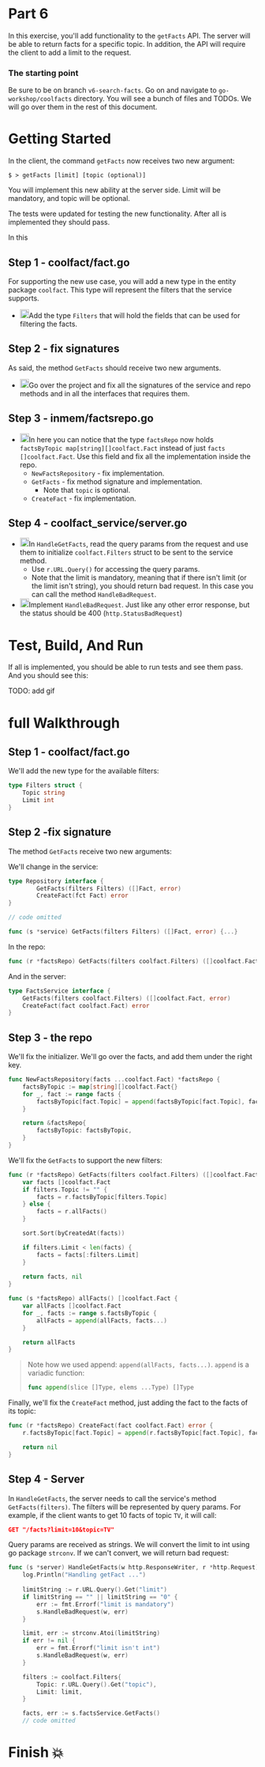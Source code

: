 # Part 6

In this exercise, you'll add functionality to the `getFacts` API. The server will be able to return facts for a specific topic. In addition, the API will require the client to add a limit to the request.

### The starting point
Be sure to be on branch `v6-search-facts`. Go on and navigate to `go-workshop/coolfacts` directory. You will see a bunch of files and TODOs. We will go over them in the rest of this document.

# **Getting Started**
In the client, the command `getFacts` now receives two new argument:
```commandline
$ > getFacts [limit] [topic (optional)]
```
You will implement this new ability at the server side. Limit will be mandatory, and topic will be optional.

The tests were updated for testing the new functionality. After all is implemented they should pass.

In this 
## Step 1 - coolfact/fact.go

For supporting the new use case, you will add a new type in the entity package `coolfact`. This type will represent the filters that the service supports.

- <img src="https://user-images.githubusercontent.com/5252381/204141574-767eba62-e9dd-4bc1-9d45-03bef68812aa.jpg" width="18">Add the type `Filters` that will hold the fields that can be used for filtering the facts.

## Step 2 - fix signatures
As said, the method `GetFacts` should receive two new arguments.
- <img src="https://user-images.githubusercontent.com/5252381/204141574-767eba62-e9dd-4bc1-9d45-03bef68812aa.jpg" width="18">Go over the project and fix all the signatures of the service and repo methods and in all the interfaces that requires them.

## Step 3 - inmem/factsrepo.go
- <img src="https://user-images.githubusercontent.com/5252381/204141574-767eba62-e9dd-4bc1-9d45-03bef68812aa.jpg" width="18">In here you can notice that the type `factsRepo` now holds `factsByTopic map[string][]coolfact.Fact` instead of just `facts []coolfact.Fact`. Use this field and fix all the implementation inside the repo.
    - `NewFactsRepository` - fix implementation.
    - `GetFacts` - fix method signature and implementation.
        - Note that `topic` is optional.
    - `CreateFact` - fix implementation.

## Step 4 - coolfact_service/server.go
- <img src="https://user-images.githubusercontent.com/5252381/204141574-767eba62-e9dd-4bc1-9d45-03bef68812aa.jpg" width="18">In `HandleGetFacts`, read the query params from the request and use them to initialize `coolfact.Filters` struct to be sent to the service method.
    - Use `r.URL.Query()` for accessing the query params.
    - Note that the limit is mandatory, meaning that if there isn't limit (or the limit isn't string), you should return bad request. In this case you can call the method `HandleBadRequest`.
- <img src="https://user-images.githubusercontent.com/5252381/204141574-767eba62-e9dd-4bc1-9d45-03bef68812aa.jpg" width="18">Implement `HandleBadRequest`. Just like any other error response, but the status should be 400 (`http.StatusBadRequest`)

# Test, Build, And Run
If all is implemented, you should be able to run tests and see them pass.
And you should see this:

TODO: add gif

# full Walkthrough

## Step 1 - coolfact/fact.go
We'll add the new type for the available filters:
```go
type Filters struct {
	Topic string
	Limit int
}
```

## Step 2 -fix signature

The method `GetFacts` receive two new arguments:

We'll change in the service:
```go
type Repository interface {
        GetFacts(filters Filters) ([]Fact, error)
        CreateFact(fct Fact) error
}

// code omitted

func (s *service) GetFacts(filters Filters) ([]Fact, error) {...}
```

In the repo:
```go
func (r *factsRepo) GetFacts(filters coolfact.Filters) ([]coolfact.Fact, error) {...}
```

And in the server:
```go
type FactsService interface {
	GetFacts(filters coolfact.Filters) ([]coolfact.Fact, error)
	CreateFact(fact coolfact.Fact) error
}
```

## Step 3 - the repo
We'll fix the initializer. We'll go over the facts, and add them under the right key.
```go
func NewFactsRepository(facts ...coolfact.Fact) *factsRepo {
	factsByTopic := map[string][]coolfact.Fact{}
	for _, fact := range facts {
		factsByTopic[fact.Topic] = append(factsByTopic[fact.Topic], fact)
	}

	return &factsRepo{
		factsByTopic: factsByTopic,
	}
}
```
We'll fix the `GetFacts` to support the new filters:
```go
func (r *factsRepo) GetFacts(filters coolfact.Filters) ([]coolfact.Fact, error) {
	var facts []coolfact.Fact
	if filters.Topic != "" {
		facts = r.factsByTopic[filters.Topic]
	} else {
		facts = r.allFacts()
	}

	sort.Sort(byCreatedAt(facts))

	if filters.Limit < len(facts) {
		facts = facts[:filters.Limit]
	}
	
	return facts, nil
}

func (s *factsRepo) allFacts() []coolfact.Fact {
	var allFacts []coolfact.Fact
	for _, facts := range s.factsByTopic {
		allFacts = append(allFacts, facts...)
	}

	return allFacts
}
```
>
>Note how we used append: `append(allFacts, facts...)`. `append` is a variadic function:
>```go
>func append(slice []Type, elems ...Type) []Type
>```
 
Finally, we'll fix the `CreateFact` method, just adding the fact to the facts of its topic:
```go
func (r *factsRepo) CreateFact(fact coolfact.Fact) error {
	r.factsByTopic[fact.Topic] = append(r.factsByTopic[fact.Topic], fact)

	return nil
}
```

## Step 4 - Server
In `HandleGetFacts`, the server needs to call the service's method `GetFacts(filters)`. The filters will be represented by query params. For example, if the client wants to get 10 facts of topic `TV`, it will call:
```json
GET "/facts?limit=10&topic=TV"
```
Query params are received as strings. We will convert the limit to int using go package `strconv`. If we can't convert, we will return bad request:
```go
func (s *server) HandleGetFacts(w http.ResponseWriter, r *http.Request) {
	log.Println("Handling getFact ...")
	
	limitString := r.URL.Query().Get("limit")
	if limitString == "" || limitString == "0" {
		err := fmt.Errorf("limit is mandatory")
		s.HandleBadRequest(w, err)
	}

	limit, err := strconv.Atoi(limitString)
	if err != nil {
		err = fmt.Errorf("limit isn't int")
		s.HandleBadRequest(w, err)
	}

	filters := coolfact.Filters{
		Topic: r.URL.Query().Get("topic"),
		Limit: limit,
	}

	facts, err := s.factsService.GetFacts()
	// code omitted
```

# Finish :boom: